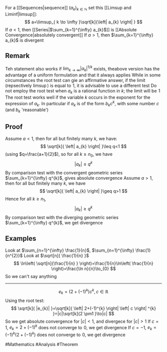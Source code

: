 For a [[Sequences|sequence]] $(a_{k})_{k\in\mathbb{N}}$ set this [[Limsup and Liminf|limsup]]:
$$
a=\limsup_{ k \to \infty }\sqrt[k]{\left| a_{k} \right|   } 
$$
If $a<1$, then [[Series|$\sum_{k=1}^{\infty} a_{k}$]] is [[Absolute Convergence|absolutely convergent]]
If $a>1$, then $\sum_{k=1}^{\infty} a_{k}$ is divergent
## Remark
Teh statement also works if $\lim_{ k \to \infty }\left| a_{k} \right|^{1/k}$ exists, theabove version has the advantage of a uniform formulation and that it always applies
While in some circumstances the root test can gie an affirmative answer, if the limit (repsectively $\limsup$) is equal to $\hspace{0pt}1$, it is advisable to use a different test
Do not employ the root test when $a_{k}$ is a rational function in $k$; the limit will be $\hspace{0pt}1$
The root test works well if the variable $k$ occurs in the exponent for the expression of $a_{k}$. In particular if $a_{k}$ is of the form $b_{k}c^{k}$, with some number $c$ (and $b_{k}$ 'reasonable')
## Proof
Assume $a<1$, then for all but finitely many $k$, we have:
$$
\sqrt[k]{ \left| a_{k} \right|  }\leq q<1
$$
(using $q=\frac{a+1}{2}$), so for all $k\geq n_{0}$, we have
$$
\left| a_{k} \right| \leq q^{k}
$$
By comparison test with the convergent geometric series $\sum_{k=1}^{\infty} q^{k}$, gives absolute convergence
Assume $a>1$, then for all but finitely many $k$, we have
$$
\sqrt[k]{ \left| a_{k} \right|  }\geq q>1
$$
Hence for all $k\geq n_{1}$, 
$$
\left| a_{k} \right| \geq q^{k}
$$
By comparison test with the diverging geometric series $\sum_{k=1}^{\infty} q^{k}$, we get divergence
## Examples
Look at $\sum_{n=1}^{\infty} \frac{1}{n}$, $\sum_{n=1}^{\infty} \frac{1}{n^{2}}$
Look at $\sqrt[n]{ \frac{1}{n} }$
$$
\ln\left( \sqrt[n]{\frac{1}{n}  } \right)=\frac{1}{n}\ln\left( \frac{1}{n} \right)=\frac{\ln n}{n}\to_{0}
$$
So we can't say anything
___
$$
e_{k}=(2+(-1)^{k})c^{k},c\in \mathbb{R}
$$
Using the root test:
$$
\sqrt[k]{ |e_{k}| }=\sqrt[k]{ \left| 2+(-1)^{k} \right| \left| c \right| ^{k} }=|c|\sqrt[k]{2 \pm1  }\to|c|
$$
So we get absolute convergence for $|c|<1$, and divergece for $|c|>1$
 If $c=1$, $e_{k}=2+(-1)^{k}$ does not converge to $\hspace{0pt}0$, we get divergence
 If $c=-1$, $e_{k}=(-1)^{k}(2+(-1)^{k})$ does not converge to $\hspace{0pt}0$, we get divergence
 
#Mathematics #Analysis #Theorem 